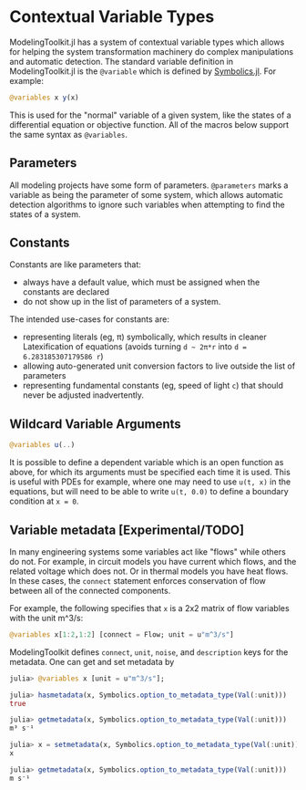 # Contextual Variable Types

ModelingToolkit.jl has a system of contextual variable types which allows for
helping the system transformation machinery do complex manipulations and
automatic detection. The standard variable definition in ModelingToolkit.jl is
the `@variable` which is defined by
[Symbolics.jl](https://docs.sciml.ai/Symbolics/stable/). For example:

```julia
@variables x y(x)
```

This is used for the "normal" variable of a given system, like the states of a
differential equation or objective function. All of the macros below support
the same syntax as `@variables`.

## Parameters

All modeling projects have some form of parameters. `@parameters` marks a variable
as being the parameter of some system, which allows automatic detection algorithms
to ignore such variables when attempting to find the states of a system.

## Constants

Constants are like parameters that:
- always have a default value, which must be assigned when the constants are
    declared
- do not show up in the list of parameters of a system.

The intended use-cases for constants are:
- representing literals (eg, π) symbolically, which results in cleaner
    Latexification of equations (avoids turning `d ~ 2π*r` into `d = 6.283185307179586 r`)
- allowing auto-generated unit conversion factors to live outside the list of
    parameters
- representing fundamental constants (eg, speed of light `c`) that should never
     be adjusted inadvertently.

## Wildcard Variable Arguments

```julia
@variables u(..)
```

It is possible to define a dependent variable which is an open function as above,
for which its arguments must be specified each time it is used. This is useful with
PDEs for example, where one may need to use `u(t, x)` in the equations, but will
need to be able to write `u(t, 0.0)` to define a boundary condition at `x = 0`.

## Variable metadata [Experimental/TODO]

In many engineering systems some variables act like "flows" while others do not.
For example, in circuit models you have current which flows, and the related
voltage which does not. Or in thermal models you have heat flows. In these cases,
the `connect` statement enforces conservation of flow between all of the connected
components.

For example, the following specifies that `x` is a 2x2 matrix of flow variables
with the unit m^3/s:

```julia
@variables x[1:2,1:2] [connect = Flow; unit = u"m^3/s"]
```

ModelingToolkit defines `connect`, `unit`, `noise`, and `description` keys for
the metadata. One can get and set metadata by

```julia
julia> @variables x [unit = u"m^3/s"];

julia> hasmetadata(x, Symbolics.option_to_metadata_type(Val(:unit)))
true

julia> getmetadata(x, Symbolics.option_to_metadata_type(Val(:unit)))
m³ s⁻¹

julia> x = setmetadata(x, Symbolics.option_to_metadata_type(Val(:unit)), u"m/s")
x

julia> getmetadata(x, Symbolics.option_to_metadata_type(Val(:unit)))
m s⁻¹
```
